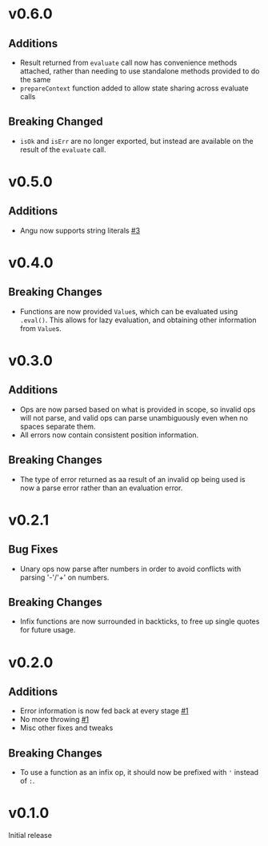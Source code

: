 # v0.6.0

## Additions

- Result returned from `evaluate` call now has convenience methods attached, rather
  than needing to use standalone methods provided to do the same
- `prepareContext` function added to allow state sharing across evaluate calls

## Breaking Changed

- `isOk` and `isErr` are no longer exported, but instead are available on the result
  of the `evaluate` call.

# v0.5.0

## Additions

- Angu now supports string literals [#3](https://github.com/jsdw/angu/pull/3)

# v0.4.0

## Breaking Changes

- Functions are now provided `Value`s, which can be evaluated using `.eval()`. This allows for
  lazy evaluation, and obtaining other information from `Value`s.

# v0.3.0

## Additions

- Ops are now parsed based on what is provided in scope, so invalid ops will not parse, and valid
  ops can parse unambiguously even when no spaces separate them.
- All errors now contain consistent position information.

## Breaking Changes

- The type of error returned as aa result of an invalid op being used is now a parse error rather
  than an evaluation error.

# v0.2.1

## Bug Fixes

- Unary ops now parse after numbers in order to avoid conflicts with parsing '-'/'+' on numbers.

## Breaking Changes

- Infix functions are now surrounded in backticks, to free up single quotes for future usage.

# v0.2.0

## Additions

- Error information is now fed back at every stage [#1](https://github.com/jsdw/angu/pull/1)
- No more throwing [#1](https://github.com/jsdw/angu/pull/1)
- Misc other fixes and tweaks

## Breaking Changes

- To use a function as an infix op, it should now be prefixed with `'` instead of `:`.

# v0.1.0

Initial release